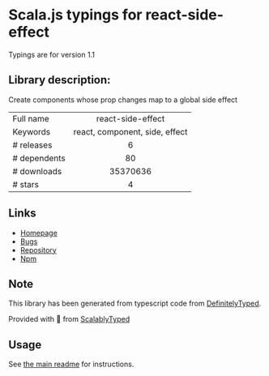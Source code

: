 
# Scala.js typings for react-side-effect

Typings are for version 1.1

## Library description:
Create components whose prop changes map to a global side effect

|                    |                 |
| ------------------ | :-------------: |
| Full name          | react-side-effect |
| Keywords           | react, component, side, effect |
| # releases         | 6 |
| # dependents       | 80 |
| # downloads        | 35370636 |
| # stars            | 4 |

## Links
- [Homepage](https://github.com/gaearon/react-side-effect)
- [Bugs](https://github.com/gaearon/react-side-effect/issues)
- [Repository](https://github.com/gaearon/react-side-effect)
- [Npm](https://www.npmjs.com/package/react-side-effect)
    


## Note
This library has been generated from typescript code from [DefinitelyTyped](https://definitelytyped.org).

Provided with :purple_heart: from [ScalablyTyped](https://github.com/oyvindberg/ScalablyTyped)

## Usage
See [the main readme](../../readme.md) for instructions.


